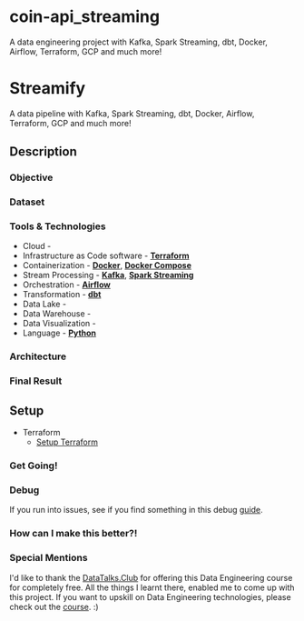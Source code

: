 # coin-api_streaming
A data engineering project with Kafka, Spark Streaming, dbt, Docker, Airflow, Terraform, GCP and much more!

# Streamify

A data pipeline with Kafka, Spark Streaming, dbt, Docker, Airflow, Terraform, GCP and much more!

## Description

### Objective



### Dataset



### Tools & Technologies

- Cloud - 
- Infrastructure as Code software - [**Terraform**](https://www.terraform.io)
- Containerization - [**Docker**](https://www.docker.com), [**Docker Compose**](https://docs.docker.com/compose/)
- Stream Processing - [**Kafka**](https://kafka.apache.org), [**Spark Streaming**](https://spark.apache.org/docs/latest/streaming-programming-guide.html)
- Orchestration - [**Airflow**](https://airflow.apache.org)
- Transformation - [**dbt**](https://www.getdbt.com)
- Data Lake - 
- Data Warehouse - 
- Data Visualization - 
- Language - [**Python**](https://www.python.org)

### Architecture



### Final Result


## Setup





- Terraform
  - [Setup Terraform](https://github.com/DataTalksClub/data-engineering-zoomcamp/blob/main/week_1_basics_n_setup/1_terraform_gcp/windows.md#terraform)


### Get Going!




### Debug

If you run into issues, see if you find something in this debug [guide](setup/debug.md).
### How can I make this better?!


### Special Mentions
I'd like to thank the [DataTalks.Club](https://datatalks.club) for offering this Data Engineering course for completely free. All the things I learnt there, enabled me to come up with this project. If you want to upskill on Data Engineering technologies, please check out the [course](https://github.com/DataTalksClub/data-engineering-zoomcamp). :)
